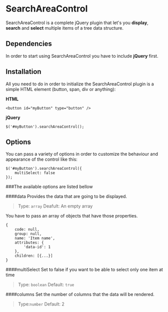 
SearchAreaControl
=================
SearchAreaControl is a complete jQuery plugin that let's you **display**, **search** and **select** multiple items of a tree data structure.

Dependencies
------------
In order to start using SearchAreaControl you have to include **jQuery** first.

Installation
------------
All you need to do in order to initialize the SearchAreaControl plugin is a simple HTML element (button, span, div or anything):

**HTML**

    <button id="myButton" type="button" />

**jQuery**

    $('#myButton').searchAreaControl();

Options
-------
You can pass a variety of options in order to customize the behaviour and appearance of the control like this:

    $('#myButton').searchAreaControl({
		multiSelect: false
    });

###The available options are listed bellow

####data
Provides the data that are going to be displayed.
> Type: `array`
> Deafult: An empty array

You have to pass an array of objects that have those properties.

    {
		code: null,
		group: null,
		name: 'Item name',
		attributes: {
			'data-id': 1
		},
		children: [{...}]
	}

####multiSelect
Set to false if you want to be able to select only one item at time
> Type: `boolean`
> Default: `true`

####columns
Set the number of columns that the data will be rendered.
> Type:`number`
> Default: 2